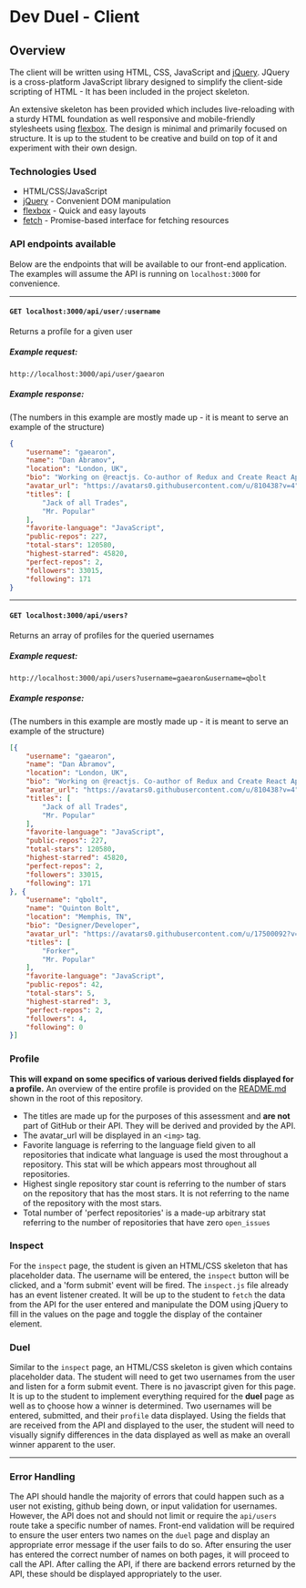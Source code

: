 # Dev Duel - Client

## Overview

The client will be written using HTML, CSS, JavaScript and [jQuery](https://api.jquery.com/). JQuery is a cross-platform JavaScript library designed to simplify the client-side scripting of HTML - It has been included in the project skeleton. 

An extensive skeleton has been provided which includes live-reloading with a sturdy HTML foundation as well responsive and mobile-friendly stylesheets using  [flexbox](https://css-tricks.com/snippets/css/a-guide-to-flexbox/). The design is minimal and primarily focused on structure. It is up to the student to be creative and build on top of it and experiment with their own design.

### Technologies Used
- HTML/CSS/JavaScript
- [jQuery](https://api.jquery.com/) - Convenient DOM manipulation
- [flexbox](https://css-tricks.com/snippets/css/a-guide-to-flexbox/) - Quick and easy layouts
- [fetch](https://developer.mozilla.org/en-US/docs/Web/API/Fetch_API) - Promise-based interface for fetching resources

### API endpoints available
Below are the endpoints that will be available to our front-end application. The examples will assume the API is running on `localhost:3000` for convenience.

---

#### `GET localhost:3000/api/user/:username`
Returns a profile for a given user

##### Example request:
`http://localhost:3000/api/user/gaearon`

##### Example response:
(The numbers in this example are mostly made up - it is meant to serve an example of the structure)
```json
{
    "username": "gaearon",
    "name": "Dan Abramov",
    "location": "London, UK",
    "bio": "Working on @reactjs. Co-author of Redux and Create React App. Building tools for humans.",
    "avatar_url": "https://avatars0.githubusercontent.com/u/810438?v=4",
    "titles": [
        "Jack of all Trades",
        "Mr. Popular"
    ],
    "favorite-language": "JavaScript",
    "public-repos": 227,
    "total-stars": 120580,
    "highest-starred": 45820,
    "perfect-repos": 2,
    "followers": 33015,
    "following": 171
}
```
---
#### `GET localhost:3000/api/users?`
Returns an array of profiles for the queried usernames

##### Example request:
`http://localhost:3000/api/users?username=gaearon&username=qbolt`

##### Example response:
(The numbers in this example are mostly made up - it is meant to serve an example of the structure)
```json
[{
    "username": "gaearon",
    "name": "Dan Abramov",
    "location": "London, UK",
    "bio": "Working on @reactjs. Co-author of Redux and Create React App. Building tools for humans.",
    "avatar_url": "https://avatars0.githubusercontent.com/u/810438?v=4",
    "titles": [
        "Jack of all Trades",
        "Mr. Popular"
    ],
    "favorite-language": "JavaScript",
    "public-repos": 227,
    "total-stars": 120580,
    "highest-starred": 45820,
    "perfect-repos": 2,
    "followers": 33015,
    "following": 171
}, {
    "username": "qbolt",
    "name": "Quinton Bolt",
    "location": "Memphis, TN",
    "bio": "Designer/Developer",
    "avatar_url": "https://avatars0.githubusercontent.com/u/17500092?v=4",
    "titles": [
        "Forker",
        "Mr. Popular"
    ],
    "favorite-language": "JavaScript",
    "public-repos": 42,
    "total-stars": 5,
    "highest-starred": 3,
    "perfect-repos": 2,
    "followers": 4,
    "following": 0
}]
```


### Profile

**This will expand on some specifics of various derived fields displayed for a profile.** An overview of the entire profile is provided on the [README.md](README.md) shown in the root of this repository. 

- The titles are made up for the purposes of this assessment and **are not** part of GitHub or their API. They will be derived and provided by the API. 
- The avatar_url will be displayed in an `<img>` tag.
- Favorite language is referring to the language field given to all repositories that indicate what language is used the most throughout a repository. This stat will be which appears most throughout all repositories.
- Highest single repository star count is referring to the number of stars on the repository that has the most stars. It is not referring to the name of the repository with the most stars.
- Total number of 'perfect repositories' is a made-up arbitrary stat referring to the number of repositories that have zero `open_issues`

### Inspect
For the `inspect` page, the student is given an HTML/CSS skeleton that has placeholder data. The username will be entered, the `inspect` button will be clicked, and a 'form submit' event will be fired. The `inspect.js` file already has an event listener created. It will be up to the student to `fetch` the data from the API for the user entered and manipulate the DOM using jQuery to fill in the values on the page and toggle the display of the container element. 

### Duel
Similar to the `inspect` page, an HTML/CSS skeleton is given which contains placeholder data. The student will need to get two usernames from the user and listen for a form submit event. There is no javascript given for this page. It is up to the student to implement everything required for the **duel** page as well as to çhoose how a winner is determined. Two usernames will be entered, submitted, and their `profile` data displayed. Using the fields that are received from the API and displayed to the user, the student will need to visually signify differences in the data displayed as well as make an overall winner apparent to the user.

---
### Error Handling
The API should handle the majority of errors that could happen such as a user not existing, github being down, or input validation for usernames. However, the API does not and should not limit or require the `api/users` route take a specific number of names. Front-end validation will be required to ensure the user enters two names on the `duel` page and display an appropriate error message if the user fails to do so. After ensuring the user has entered the correct number of names on both pages, it will proceed to call the API. After calling the API, if there are backend errors returned by the API, these should be displayed appropriately to the user.

